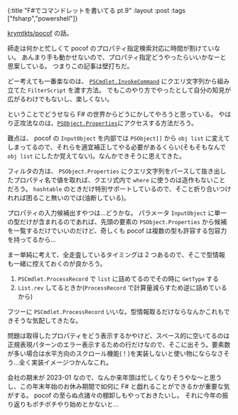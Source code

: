 {:title "F#でコマンドレットを書いてる pt.9"
:layout :post
:tags ["fsharp","powershell"]}

[krymtkts/pocof](https://github.com/krymtkts/pocof) の話。

師走は何かと忙しくて pocof のプロパティ指定検索対応に時間が割けていない。
あんまり手も動かせないので、プロパティ指定どうやったらいいかなーと思案している。
つまりこの記事は壁打ちだ。

どー考えても一番楽なのは、 [`PSCmdlet.InvokeCommand`](https://learn.microsoft.com/en-us/dotnet/api/system.management.automation.pscmdlet.invokecommand?view=powershellsdk-7.0.0) にクエリ文字列から組み立てた `FilterScript` を渡す方法。
でもこのやり方でやったとして自分の知見が広がるわけでもないし、楽しくない。

ということでどうせなら F# の世界からどうにかしてやろうと思っている。
やはり正攻法なのは、[`PSObject.Properties`](https://learn.microsoft.com/ja-jp/dotnet/api/system.management.automation.psobject.properties?view=powershellsdk-7.3.0)にアクセスする方法だろう。

難点は、 pocof の `InputObject` を内部では `PSObject[]` から `obj list` に変えてしまってるので、それらを適宜補正してやる必要があるくらい(そもそもなんで `obj list` にしたか覚えてない)。なんかできそうに思えてきた。

フィルタの方は、 `PSObject.Properties` にクエリ文字列をパースして抜き出したプロパティ名で値を取れば、クエリ式内で `where` に使うのは造作もないことだろう。
`hashtable` のときだけ特別サポートしているので、そこと折り合いつけれれば困ること無いのでは(油断している)。

プロパティの入力候補出すやつは...どうかな。
パラメータ `InputObject` に単一の型だけが含まれるのであれば、先頭の要素の `PSObject.Properties` から候補を一覧するだけでいいのだけど、奇しくも pocof は複数の型も許容する包容力を持ってるから...

まー単純に考えて、全走査しているタイミングは 2 つあるので、そこで型情報も一緒に控えておくのが良かろう。

1. `PSCmdlet.ProcessRecord` で `list` に詰めてるのでその時に `GetType` する
2. `List.rev` してるときか(`ProcessRecord` で計算量減らすため逆に詰めているから)

フツーに `PSCmdlet.ProcessRecord` いいな。型情報取るだけならなんかこれもできそうな気配してきたな。

問題は取得したプロパティをどう表示するかやけど、スペース的に空いてるのは正規表現パターンのエラー表示するための行だけなので、そこに出そう。要素数が多い場合は水平方向のスクロール機能(！)を実装しないと使い物にならなさそう...全く実装イメージつかんなこれ。

会社の期末が 2023-01 なので、なんか来年頭は忙しくなりそうやな～と思うし、この年末年始のお休み期間で如何に F# と戯れることができるかが重要な気がする。 pocof の至らぬ点諸々の棚卸しもやっておきたいし。
それに今年の振り返りもボチボチやり始めとかないと...
